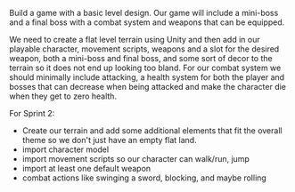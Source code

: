 Build a game with a basic level design. Our game will include a mini-boss and a final boss with a combat system and weapons that can be equipped.

We need to create a flat level terrain using Unity and then add in our playable character, movement scripts, weapons and a slot for the desired weapon, both a mini-boss and final boss, and some sort of decor to the terrain so it does not end up looking too bland. For our combat system we should minimally include attacking, a health system for both the player and bosses that can decrease when being attacked and make the character die when they get to zero health.

For Sprint 2: 
  - Create our terrain and add some additional elements that fit the overall theme so we don't just have an empty flat land. 
  - import character model
  - import movement scripts so our character can walk/run, jump
  - import at least one default weapon
  - combat actions like swinging a sword, blocking, and maybe rolling
